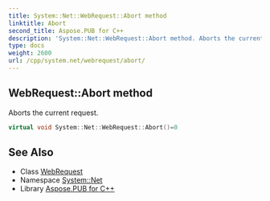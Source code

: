 ```yaml
---
title: System::Net::WebRequest::Abort method
linktitle: Abort
second_title: Aspose.PUB for C++
description: 'System::Net::WebRequest::Abort method. Aborts the current request in C++.'
type: docs
weight: 2600
url: /cpp/system.net/webrequest/abort/
---
```

## WebRequest::Abort method


Aborts the current request.

```cpp
virtual void System::Net::WebRequest::Abort()=0
```

## See Also

* Class [WebRequest](../)
* Namespace [System::Net](../../)
* Library [Aspose.PUB for C++](../../../)
